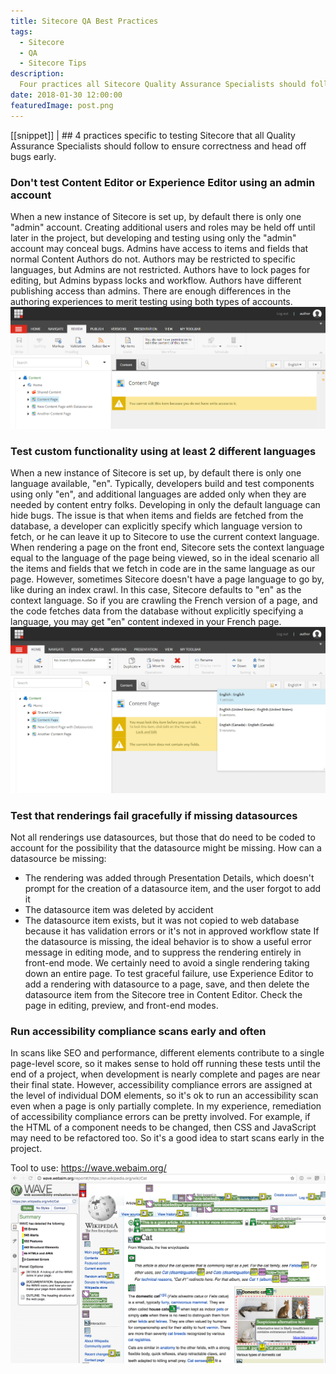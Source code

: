 ```yaml
---
title: Sitecore QA Best Practices
tags:
  - Sitecore
  - QA
  - Sitecore Tips
description:
  Four practices all Sitecore Quality Assurance Specialists should follow to ensure correctness and head off bugs early.
date: 2018-01-30 12:00:00
featuredImage: post.png
---
```


[[snippet]]
| ## 4 practices specific to testing Sitecore that all Quality Assurance Specialists should follow to ensure correctness and head off bugs early.

### Don't test Content Editor or Experience Editor using an admin account
When a new instance of Sitecore is set up, by default there is only one "admin" account. Creating additional users and roles may be held off until later in the project, but developing and testing using only the "admin" account may conceal bugs. Admins have access to items and fields that normal Content Authors do not. Authors may be restricted to specific languages, but Admins are not restricted. Authors have to lock pages for editing, but Admins bypass locks and workflow. Authors have different publishing access than admins. There are enough differences in the authoring experiences to merit testing using both types of accounts.
![Author account missing permissions](./author-no-permissions.png)

### Test custom functionality using at least 2 different languages
When a new instance of Sitecore is set up, by default there is only one language available, "en". Typically, developers build and test components using only "en", and additional languages are added only when they are needed by content entry folks. Developing in only the default language can hide bugs. The issue is that when items and fields are fetched from the database, a developer can explicitly specify which language version to fetch, or he can leave it up to Sitecore to use the current context language. When rendering a page on the front end, Sitecore sets the context language equal to the language of the page being viewed, so in the ideal scenario all the items and fields that we fetch in code are in the same language as our page. However, sometimes Sitecore doesn't have a page language to go by, like during an index crawl. In this case, Sitecore defaults to "en" as the context language. So if you are crawling the French version of a page, and the code fetches data from the database without explicitly specifying a language, you may get "en" content indexed in your French page.
![Language selection in Sitecore](./author-language-selection.png)

### Test that renderings fail gracefully if missing datasources
Not all renderings use datasources, but those that do need to be coded to account for the possibility that the datasource might be missing. How can a datasource be missing:
- The rendering was added through Presentation Details, which doesn't prompt for the creation of a datasource item, and the user forgot to add it
- The datasource item was deleted by accident
- The datasource item exists, but it was not copied to web database because it has validation errors or it's not in approved workflow state
If the datasource is missing, the ideal behavior is to show a useful error message in editing mode, and to suppress the rendering entirely in front-end mode. We certainly need to avoid a single rendering taking down an entire page. To test graceful failure, use Experience Editor to add a rendering with datasource to a page, save, and then delete the datasource item from the Sitecore tree in Content Editor. Check the page in editing, preview, and front-end modes.

### Run accessibility compliance scans early and often
In scans like SEO and performance, different elements contribute to a single page-level score, so it makes sense to hold off running these tests until the end of a project, when development is nearly complete and pages are near their final state. However, accessibility compliance errors are assigned at the level of individual DOM elements, so it's ok to run an accessibility scan even when a page is only partially complete.
In my experience, remediation of accessibility compliance errors can be pretty involved. For example, if the HTML of a component needs to be changed, then CSS and JavaScript may need to be refactored too. So it's a good idea to start scans early in the project.

Tool to use: https://wave.webaim.org/
![Wave tool example](./wavetoolexample.png)
